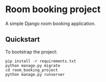 # Room booking project

A simple Django room booking application.

## Quickstart

To bootstrap the project:

```shell
pip install -r requirements.txt
python manage.py migrate
cd room_booking_project
python manage.py runserver
```